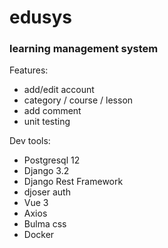# edusys

### learning management system

Features:
* add/edit account
* category / course / lesson
* add comment
* unit testing

Dev tools:
* Postgresql 12
* Django 3.2
* Django Rest Framework
* djoser auth
* Vue 3
* Axios
* Bulma css
* Docker
